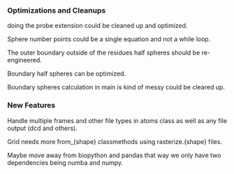### Optimizations and Cleanups
doing the probe extension could be cleaned up and optimized.

Sphere number points could be a single equation and not a while loop.

The outer boundary outside of the residues half spheres should be re-engineered.

Boundary half spheres can be optimized.

Boundary spheres calculation in main is kind of messy could be cleared up.

### New Features

Handle multiple frames and other file types in atoms class as well as any file
output (dcd and others).

Grid needs more from_{shape} classmethods using rasterize.{shape} files.

Maybe move away from biopython and pandas that way we only have two dependencies
being numba and numpy.
